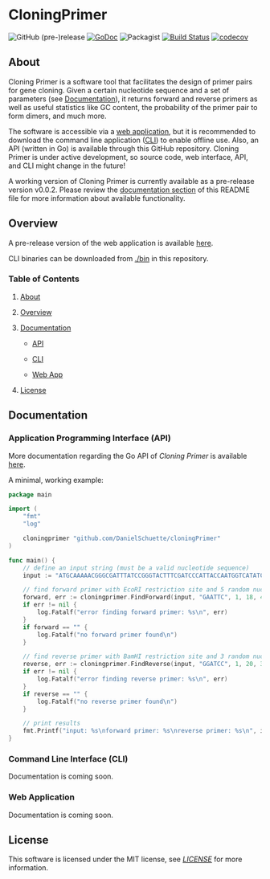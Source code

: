 # CloningPrimer

![GitHub (pre-)release](https://img.shields.io/badge/release-v0.0.2-green.svg) [![GoDoc](https://godoc.org/github.com/DanielSchuette/cloningPrimer?status.svg)](https://godoc.org/github.com/DanielSchuette/cloningPrimer) ![Packagist](https://img.shields.io/packagist/l/doctrine/orm.svg) [![Build Status](https://travis-ci.org/DanielSchuette/cloningPrimer.svg?branch=master)](https://travis-ci.org/DanielSchuette/cloningPrimer) [![codecov](https://codecov.io/gh/DanielSchuette/cloningPrimer/branch/master/graph/badge.svg)](https://codecov.io/gh/DanielSchuette/cloningPrimer)

## <a name="about"></a> About

Cloning Primer is a software tool that facilitates the design of primer pairs for gene cloning. Given a certain nucleotide sequence and a set of parameters (see [Documentation](#documentation)), it returns forward and reverse primers as well as useful statistics like GC content, the probability of the primer pair to form dimers, and much more.

The software is accessible via a [web application](http://www.cloningprimer.com), but it is recommended to download the command line application ([CLI](./bin)) to enable offline use. Also, an API (written in Go) is available through this GitHub repository. Cloning Primer is under active development, so source code, web interface, API, and CLI might change in the future!

A working version of Cloning Primer is currently available as a pre-release version v0.0.2. Please review the [documentation section](#documentation) of this README file for more information about available functionality.




## <a name="overview"></a> Overview

A pre-release version of the web application is available [here](http://www.cloningprimer.com).

CLI binaries can be downloaded from [./bin](./bin) in this repository.


### Table of Contents

1. [About](#about)

2. [Overview](#overview)

3. [Documentation](#documentation)

    * [API](#api)

    * [CLI](#cli)

    * [Web App](#web_app)

4. [License](#license)



## <a name="documentation"></a> Documentation

### <a name="api"></a> Application Programming Interface (API)

More documentation regarding the Go API of *Cloning Primer* is available [here](https://godoc.org/github.com/DanielSchuette/cloningPrimer).

A minimal, working example:

```go
package main

import (
	"fmt"
	"log"

	cloningprimer "github.com/DanielSchuette/cloningPrimer"
)

func main() {
	// define an input string (must be a valid nucleotide sequence)
	input := "ATGCAAAAACGGGCGATTTATCCGGGTACTTTCGATCCCATTACCAATGGTCATATCGATATCGTGACGCGCGCCACGCAGATGTTCGATCACGTTATTCTGGCGATTGCCGCCAGCCCCAGTAAAAAACCGATGTTTACCCTGGAAGAGCGTGTGGCACTGGCACAGCAGGCAACCGCGCATCTGGGGAACGTGGAAGTGGTCGGGTTTAGTGATTTAATGGCGAACTTCGCCCGTAATCAACACGCTACGGTGCTGATTCGTGGCCTGCGTGCGGTGGCAGATTTTGAATATGAAATGCAGCTGGCGCATATGAATCGCCACTTAATGCCGGAACTGGAAAGTGTGTTTCTGATGCCGTCGAAAGAGTGGTCGTTTATCTCTTCATCGTTGGTGAAAGAGGTGGCGCGCCATCAGGGCGATGTCACCCATTTCCTGCCGGAGAATGTCCATCAGGCGCTGATGGCGAAGTTAGCGTAG"

	// find forward primer with EcoRI restriction site and 5 random nucleotides as an overhang
	forward, err := cloningprimer.FindForward(input, "GAATTC", 1, 18, 4, false)
	if err != nil {
		log.Fatalf("error finding forward primer: %s\n", err)
	}
	if forward == "" {
		log.Fatalf("no forward primer found\n")
	}

	// find reverse primer with BamHI restriction site and 3 random nucleotides as an overhang
	reverse, err := cloningprimer.FindReverse(input, "GGATCC", 1, 20, 3, true)
	if err != nil {
		log.Fatalf("error finding reverse primer: %s\n", err)
	}
	if reverse == "" {
		log.Fatalf("no reverse primer found\n")
	}

	// print results
	fmt.Printf("input: %s\nforward primer: %s\nreverse primer: %s\n", input, forward, reverse)
}
```

### <a name="cli"></a> Command Line Interface (CLI)

Documentation is coming soon.


### <a name="web_app"></a> Web Application

Documentation is coming soon.


## <a name="license"></a> License

This software is licensed under the MIT license, see *[LICENSE](./LICENSE.txt)* for more information.















